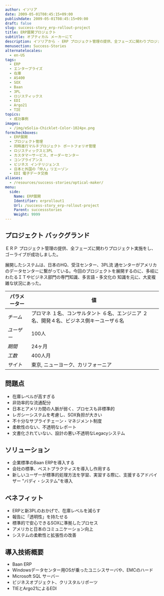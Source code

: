 ```yaml
---
author: イソリア
date: 2009-05-01T08:45:15+09:00
publishdate: 2009-05-01T08:45:15+09:00
draft: false
slug: success-story_erp-rollout-project
title: ERP展開プロジェクト
subtitle: オプティカル メーカーにて
description: イソリアから - ERP プロジェクト管理の提供、全フェーズに関わりプロジェクト実施をし、ゴーライブが成功しました。
menusection: Success-Stories
alternatelocales:
  - en-US
tags:
  - ERP
  - エンタープライズ
  - 在庫
  - AS400
  - SOX
  - Baan
  - 3PL
  - ロジスティックス
  - EDI
  - Argo21
  - TIE
topics:
  - 成功事例
images:  
  - /img/eSolia-Chicklet-Color-1024px.png
formcheckboxes:
  - ERP展開
  - プロジェクト管理
  - 同時進行マルチプロジェクト ポートフォリオ管理
  - ロジスティックスと3PL
  - カスタマーサービス、オーダーセンター
  - コンプライアンス
  - ビジネス インテリジェンス
  - 日本と外国の「仲人」リエーゾン
  - EDI 電子データ交換
aliases:
  - /resources/success-stories/optical-maker/
menu:
  side:
    Name: ERP展開
    Identifier: erprollout1
    Url: /success-story_erp-rollout-project
    Parent: successstories
    Weight: 9999
---
```


## プロジェクト バックグランド

ＥＲＰ プロジェクト管理の提供、全フェーズに関わりプロジェクト実施をし、ゴーライブが成功しました。

展開したシステムは、日本のHQ、受注センター、3PL流 通センターがアメリカのデータセンターに繋がっている。今回のプロジェクトを展開するのに、多岐にわたるＩＴやビジネス部門の専門知識、多言語・多文化の 知識を元に、大変複雑な状況にあった。

パラメーター | 値
------|------
_チーム_ | プロマネ １名、コンサルタント ６名、エンジニア ２名、開発４名、ビジネス側キーユーザ６名
_ユーザー_ | 100人
_期間_ | 24ヶ月
_工数_ | 400人月
_サイト_ | 東京, ニューヨーク、カリフォーニア

## 問題点

* 在庫レベルが高すぎる
* 非効率的な流通配分
* 日本とアメリカ間の人脈が弱く、プロセスも非標準的
* レガシーシステムを考慮し、SOX負担が大きい
* 不十分なサプライチェーン・マネジメント制度
* 柔軟性のない、不透明なレポート
* 文書化されていない、設計の悪い不透明なLegacyシステム

## ソリューション

* 企業標準のBaan ERPを導入する
* 会社の標準、ベストプラクティスを導入し作用する
* 新しいユーザーが標準的処理方法を学習、実習する際に、支援するアドバイザー "バディ・システム"を導入

## ベネフィット

* ERPと新3PLのおかげで、在庫レベルを減らす
* 報告に「透明性」を持たせる
* 標準的で安心できるSOXに準拠したプロセス
* アメリカと日本のコミュニケーション向上
* システムの柔軟性と拡張性の改善

## 導入技術概要

* Baan ERP
* Windowsデータセンター用OSが乗ったユニシスサーバや、EMCのハード
* Microsoft SQL サーバー
* ビジネスオブジェクト、クリスタルリポーツ
* TIEとArgo21によるEDI
